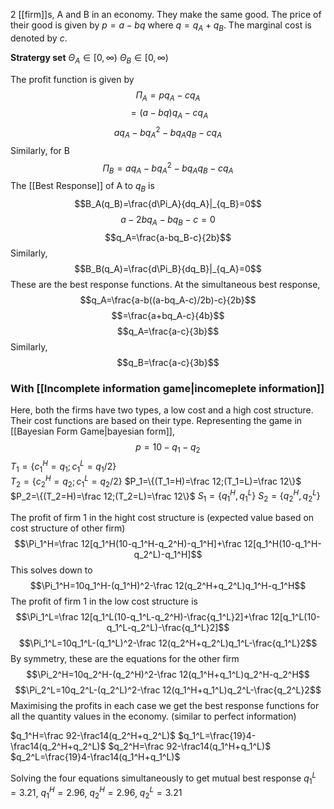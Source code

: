 2 [[firm]]s, A and B in an economy. They make the same good. The price of their good is given by $p=a-bq$ where $q=q_A+q_B$. The marginal cost is denoted by $c$. 

**Stratergy set**
$\Theta_A\in[0,\infty)$
$\Theta_B\in[0,\infty)$

The profit function is given by $$\Pi_A=pq_A-cq_A$$$$=(a-bq)q_A-cq_A$$$$aq_A-bq_A^2-bq_Aq_B-cq_A$$Similarly, for B$$\Pi_B=aq_A-bq_A^2-bq_Aq_B-cq_A$$
The [[Best Response]] of A to $q_B$ is$$B_A(q_B)=\frac{d\Pi_A}{dq_A}|_{q_B}=0$$$$a-2bq_A-bq_B-c=0$$$$q_A=\frac{a-bq_B-c}{2b}$$Similarly,$$B_B(q_A)=\frac{d\Pi_B}{dq_B}|_{q_A}=0$$These are the best response functions. At the simultaneous best response,$$q_A=\frac{a-b((a-bq_A-c)/2b)-c}{2b}$$$$=\frac{a+bq_A-c}{4b}$$$$q_A=\frac{a-c}{3b}$$Similarly,$$q_B=\frac{a-c}{3b}$$
### With [[Incomplete information game|incomeplete information]]
Here, both the firms have two types, a low cost and a high cost structure. Their cost functions are based on their type. Representing the game in [[Bayesian Form Game|bayesian form]],
$$p=10-q_1-q_2$$
$T_1=\{c_1^H=q_1;c_1^L=q_1/2\}$  
$T_2=\{c_2^H=q_2;c_1^L=q_2/2\}$ 
$P_1=\{(T_1=H)=\frac 12;(T_1=L)=\frac 12\}$
$P_2=\{(T_2=H)=\frac 12;(T_2=L)=\frac 12\}$
$S_1=\{q_1^H,q_1^L\}$
$S_2=\{q_2^H,q_2^L\}$

The profit of firm 1 in the hight cost structure is (expected value based on cost structure of other firm)
$$\Pi_1^H=\frac 12[q_1^H(10-q_1^H-q_2^H)-q_1^H]+\frac 12[q_1^H(10-q_1^H-q_2^L)-q_1^H]$$This solves down to $$\Pi_1^H=10q_1^H-(q_1^H)^2-\frac 12(q_2^H+q_2^L)q_1^H-q_1^H$$The profit of firm 1 in the low cost structure is 
$$\Pi_1^L=\frac 12[q_1^L(10-q_1^L-q_2^H)-\frac{q_1^L}2]+\frac 12[q_1^L(10-q_1^L-q_2^L)-\frac{q_1^L}2]$$$$\Pi_1^L=10q_1^L-(q_1^L)^2-\frac 12(q_2^H+q_2^L)q_1^L-\frac{q_1^L}2$$
By symmetry, these are the equations for the other firm
$$\Pi_2^H=10q_2^H-(q_2^H)^2-\frac 12(q_1^H+q_1^L)q_2^H-q_2^H$$$$\Pi_2^L=10q_2^L-(q_2^L)^2-\frac 12(q_1^H+q_1^L)q_2^L-\frac{q_2^L}2$$
Maximising the profits in each case we get the best response functions for all the quantity values in the economy. (similar to perfect information)

$q_1^H=\frac 92-\frac14(q_2^H+q_2^L)$
$q_1^L=\frac{19}4-\frac14(q_2^H+q_2^L)$
$q_2^H=\frac 92-\frac14(q_1^H+q_1^L)$
$q_2^L=\frac{19}4-\frac14(q_1^H+q_1^L)$

Solving the four equations simultaneously to get mutual best response $q_1^L=3.21$, $q_1^H=2.96$, $q_2^H=2.96$, $q_2^L=3.21$

